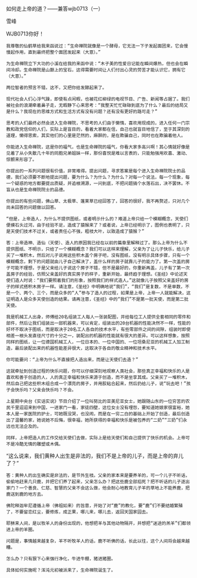 如何走上帝的道？——兼答wjb0713（一）

雪峰


WJB0713你好！

    我尊敬的仙鹤草给我来函说过：“生命禅院就像是一个酵母，它无法一下子发起面团来，它会慢慢起作用，直到最终把整个面团发起来（大意）。”

    为生命禅院立下大功的小溪在给我的来函中说：“木子美的性爱日记能在瞬间爆热，但也会在瞬间冷却。生命禅院是山巅上的宝石，这得需要时间让人们付出心灵的劳苦才能认识它，拥有它（大意）。”

    两位智者的预言不错，这不，又把你给发酵起来了。

    现代社会人们心浮气躁，即使有点闲暇，也被花红柳绿的电视节目、广告、新闻等占据了。我们被社会的浪潮牵着鼻子走，无暇静下心来思考：“我整天忙忙碌碌到底为了什么？最后的结局又是什么？我现在的思维方式和生活方式有没有问题？还有没有更好的路可走？”

    思考的人们最终必然会进入生命禅院，不思考的人们由于懒惰，喜欢用现成的，进入任何一门宗教和政党信仰的人们，实际上是盲目的，看着大家都在信，自己也就盲目地信了，至于其深刻的道理，懒得思索，其实他们的心里是茫然的，麻醉的，是在欺骗自己，同时也在欺骗着他人。

    你能进入生命禅院，这是你的福气，也是生命禅院的福气，你看大家多高兴啊！其心情就好像是见着了从小失散几十年的同胞兄弟姐妹一样，那份喜悦是难以言表的，只能勉强用欢喜、激动、惊颤来形容了。

    你提出的一系列问题很有价值，非常难得。提出问题，寻求答案是每个进入生命禅院院士的品德，我们必须要不断地提出问题，要为什么？为什么？为什么？对每一个说法，每一个现象，每一个疑惑的地方都要提出质疑，并追根溯源，一问到底，不把问题搞个水落石出，决不罢休。不盲从也是生命禅院院士的品德。

    你提出的有些问题，佛山草、太极草、蓬莱草已经回答了，回答的很好，我不再赘述，只对几个尚未回答的问题做以回答。

    “但是，上帝造人，为什么不提供图纸，或者明示什么的？难道上帝只给一个模糊概念，天使们便摸石头过河，由于经验不足，造成了猿猴来了？或者说，上帝已经明示了，图例也表明了，只是天使们技术不过关，或者责任心不强，粗枝大叶，以致造成了猿猴？”

    答：上帝造神、造仙（天使）、造人的原因我已经在以前的篇章里解释过了。那么上帝为什么不提供图纸、不明示，只给了一个模糊概念？我们可以这样来理解，父亲为了让儿子快乐，给儿子买了一堆积木，然后对儿子说用这些积木盖个房子吧，没有图纸，没有明示具体步骤，只有一个模糊概念，剩下的问题就由儿子自己解决了，盖什么样的房子就靠儿子的能力了。第一次盖的房子可能不理想，于是父亲给儿子说这个房子不错，但不是最好的，你重新再盖，儿子有了第一次盖房子的经验，仿照父亲盖好的真实房子的样子，重新开始，最终趋于理想。《圣经》中论述天使们造人时说：“我们要照着我们的形象，按照我们的样式造人。”这就像儿子按照父亲盖好的房子的样式搭积木房子一样。请注意，《圣经》中明确地说“我们”，“我们”是复数，不是单数，不是一个、两个、三个，而是众多的“人”参与了造人的过程，如果是上帝，上帝一人就能解决，这证明造人是众多天使创造的结果。请再注意，《圣经》中的“我们”不是第一批天使，而是第二批天使。

    我是机械工人出身，师傅给20名组装工人每人一张装配图，并给每位工人提供全套相同的零件和部件，然后让我们组装出一部机器来，可以肯定，组装出的20台机器的性能决然不一样，性能的好坏不取决于图纸，而是取决于20名工人各自的技术水平，有些零部件之间的间隙，组装时即使相差一根头发直径尺寸的十分之一，装配出的机器的性能就有很大的差异。可以这样想象，按照同样的图纸，让一位德国机械工人，一位日本的、一位中国的、一位坦桑尼亚的机械工人加工制造，最后装配出来的机器性能差异很大，这取决于各自的敬业精神和技术水平。

    你可能要问：“上帝为什么不直接把人造出来，而是让天使们去造？”

    这就牵扯到创造过程的快乐问题，你可以仔细深刻地观察人类社会，那些真正幸福和快乐的人是喜欢和善于创造的人，人的真正幸福和快乐来源于创造，而不是坐享其成。父亲买了一堆积木，然后自己把这些积木组合成一个漂亮的房子，并用胶粘合起来，然后扔给儿子，说“玩去吧！”孩子会快乐吗？父亲会快乐吗？不会。

    上星期中央台《实话实说》节目介绍了一位叫努比的亚美尼亚女士，她跟随山东的一位穷苦的农民千里迢迢来到中国，一进家门一看，家徒四壁，这位女士没有埋怨，要知道她娘家很富裕，她本人是一家医院的护士，可她既没哭，也没闹，而是在一穷二白的基础上开始了创造，最后创造出了温馨的家，她说她不后悔，很幸福，她所获得的幸福和快乐是被包养的“二奶”“三奶”们永远也无法企及的。

    同样，上帝把造人的工作交给天使们去做，实际上是给天使们和自己提供了快乐的机会。上帝可不是冷酷无情的雕塑或木偶。

   “这么说来，我们黄种人出生是非法的，我们不是上帝的儿子，而是上帝的弃儿了？”

    答：黄种人的出生确实是非法的，是节外生枝。父亲的家本来是要养羊的，可一个儿子不听话，偷偷地赶来几只鹿，并把它们养了起来，父亲怎么办？把这些鹿全部掐死？把不听话的儿子逐出家门？一个善良、仁慈、智慧的父亲不会这么做，他会耐心地教育儿子羊的草地上不能养鹿，把鹿送到鹿的地方去。

    佛陀释迦牟尼遵循上帝（佛祖如来）的旨意，开始了对“鹿”的教化，要“鹿”们不要结婚繁殖了，不要留恋红尘，要修炼，成正果，哪儿来，哪儿去，返回天国家园去。

    耶稣来人间，是以牧羊人的身份出现的，他想把羊与其他动物隔开，并想把“迷途的羔羊”们都领进上帝的羊圈。

    问题是，事情越来越复杂，羊不听牧羊人的话，鹿不听佛的话，长此以往，这个人间将会越来越糟。

    怎么办？只有狠下心来强行净化，牛进牛棚，猪进猪圈。

    具体如何实施呢？浑沌元初被派来了，生命禅院诞生了。



